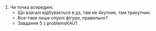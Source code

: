 1. Чи точка всередині.
    - Що взагалі відбувається в дз, там не 4кутник, там трикутник.
    - Все-таки лише опуклі фігури, правильно?
    - Завдання 5 з problemsKAU1


